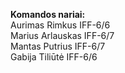 **Komandos nariai:**  
Aurimas Rimkus IFF-6/6  
Marius Arlauskas IFF-6/7  
Mantas Putrius IFF-6/7  
Gabija Tiliūtė IFF-6/6  
